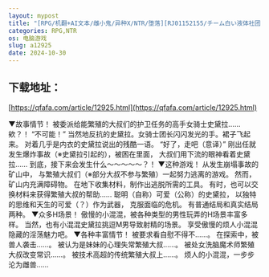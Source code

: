 ```yaml
---
layout: mypost
title: "[RPG/机翻+AI文本/雌小鬼/异种X/NTR/堕落][RJ01152155/チーム白い液体社团]雌小鬼监工与播种矿工大叔们/メ○ガキ炭鉱労働with種付けおじさん's[Ver1.0+存"
categories: RPG,NTR
os: 电脑游戏
slug: a12925
date: 2024-10-30
---
```


## 下载地址：

[https://qfafa.com/article/12925.html](https://qfafa.com/article/12925.html)

▼故事情节！
被委派给能繁殖的大叔们的护卫任务的高手女骑士史黛拉……欸？！
“不可能！”
当然地反抗的史黛拉。女骑士团长闪闪发光的手。裙子飞起来。
对着几乎是内衣的史黛拉说出的残酷一语。
“好了，走吧（意译）”
刚出任就发生爆炸事故（※史黛拉引起的），被困在里面，
大叔们用下流的眼神看着史黛拉……
到底，接下来会发生什么～～～～～？！
▼这种游戏！
从发生崩塌事故的矿山中，
与繁殖大叔们（※部分大叔不参与繁殖）一起努力逃离的游戏。
然而，矿山内充满障碍物。
在地下收集材料，制作出逃脱所需的工具。
有时，也可以交换材料来获得繁殖大叔的帮助……
聪明（自称）可爱（公称）的史黛拉，
以独特的思维和天生的可爱（？）作为武器，
克服面临的危机。
有普通结局和真实结局两种。
▼众多H场景！
傲慢的小混混，被各种类型的男性玩弄的H场景丰富多样。
当然，也有小混混史黛拉挑逗M男导致射精的场景。
享受傲慢的烦人小混混隐藏的淫荡魅力吧。
▼各种丰富情节！
被要求看自慰不得不……。
在探索中，被兽人袭击……。
被认为是妹妹的心理失常繁殖大叔……。
被处女洗脑魔术师繁殖大叔改变常识……。
被技术高超的传统繁殖大叔上……。
烦人的小混混，一步步沦为雌兽……
